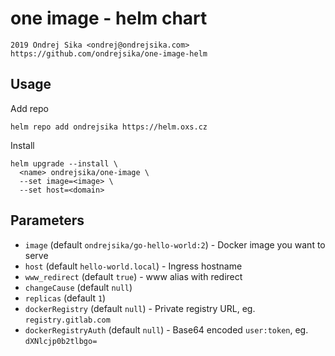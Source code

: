 # one image - helm chart

    2019 Ondrej Sika <ondrej@ondrejsika.com>
    https://github.com/ondrejsika/one-image-helm

## Usage

Add repo

```
helm repo add ondrejsika https://helm.oxs.cz
```

Install

```
helm upgrade --install \
  <name> ondrejsika/one-image \
  --set image=<image> \
  --set host=<domain>
```

## Parameters

- `image` (default `ondrejsika/go-hello-world:2`) - Docker image you want to serve
- `host` (default `hello-world.local`) - Ingress hostname
- `www_redirect` (default `true`) - www alias with redirect
- `changeCause` (default `null`)
- `replicas` (default `1`)
- `dockerRegistry` (default `null`) - Private registry URL, eg. `registry.gitlab.com`
- `dockerRegistryAuth` (default `null`) - Base64 encoded `user:token`, eg. `dXNlcjp0b2tlbgo=`
